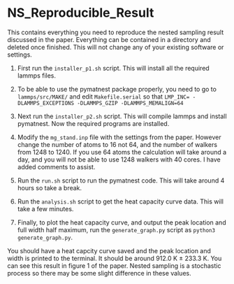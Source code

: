 # NS_Reproducible_Result
This contains everything you need to reproduce the nested sampling result discussed in the paper.
Everything can be contained in a directory and deleted once finished. This will not change any of your existing software or settings.

1) First run the `installer_p1.sh` script. This will install all the required lammps files.

2) To be able to use the pymatnest package properly, you need to go to `lammps/src/MAKE/` and edit `Makefile.serial` so that `LMP_INC= -DLAMMPS_EXCEPTIONS -DLAMMPS_GZIP -DLAMMPS_MEMALIGN=64`

3) Next run the `installer_p2.sh` script. This will compile lammps and install pymatnest. Now the required programs are installed.

4) Modify the `mg_stand.inp` file with the settings from the paper. However change the number of atoms to 16 not 64, and the number of walkers from 1248 to 1240. If you use 64 atoms the calculation will take around a day, and you will not be able to use 1248 walkers with 40 cores. I have added comments to assist.
  
5) Run the `run.sh` script to run the pymatnest code. This will take around 4 hours so take a break.
   
6) Run the `analysis.sh` script to get the heat capacity curve data. This will take a few minutes.

7) Finally, to plot the heat capacity curve, and output the peak location and full width half maximum, run the `generate_graph.py` script as `python3 generate_graph.py`.

You should have a heat capcity curve saved and the peak location and width is printed to the terminal. It should be around 912.0 K ± 233.3 K. You can see this result in figure 1 of the paper. Nested sampling is a stochastic process so there may be some slight difference in these values.
